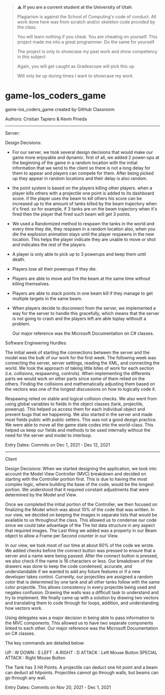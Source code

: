 > :warning: **If you are a current student at the University of Utah**:
> 
> Plagiarism is against the School of Computing's code of conduct.
> All work done here was from scratch and/or skeleton code provided by the class.
>
> You will learn nothing if you cheat. You are cheating on yourself.
> This project made me into a great programmer. Do the same for yourself.
>
> The project is only to showcase my past work and show competency in this subject
>
> Again, you will get caught as Gradescope will pick this up.
>
> Will only be up during times I want to showcase my work. 




# game-los_coders_game
game-los_coders_game created by GitHub Classroom

Authors: Cristian Tapiero & Kevin Pineda
*********************************************************************************************************************************
Server:

Design Decisions:

- For our server, we took several design decisions that would make our game more enjoyable and dynamic.
first of all, we added 2 power-ups at the beginning of the game in a random location with the initial information 
that we send to the client so there is not a long delay for them to appear and players can compete for them. After being picked up
they appear in random locations and their delay is also random.

- the point system is based on the players killing other players. when a player kills others with a projectile one point is added
to its dashboard score. if the player uses the beam to kill others his score can be increased up to the amount of tanks killed by
the beam trajectory when it's fired. so for example, if 3 tanks are on the beam trajectory when it's fired then the player that fired such beam 
will get 3 points.

- We used a Randomized method to respawn the tanks in the world and every time they die, they respawn in a random location 
  also, when you die the explosion animation stays until the player respawns in the new location. This helps the player
  indicate they are unable to move or shot and indicates the rest of the players. 

- A player is only able to pick up to 3 powerups and keep them until death.

- Players lose all their powerups if they die.

- Players are able to move and fire the beam at the same time without killing themselves.

- Players are able to stack points in one beam kill if they manage to get multiple targets in the same beam. 
 
- When players decide to disconnect from the server, we implemented a way for the server to handle this gracefully, which means
  that the server is not going to crash and the players left are able toplay withoutt a problem.



  Our major reference was the Microsoft Documentation on C# classes.

Software Engineering Hurdles:

The initial week of starting the connections between the server and the model was the bulk of our work for the first week. The following week was connecting the server, server settings, reading the XML, and connecting the world. We took the approach of taking little bites of work for each section (i.e. collisions, respawning, controls). When implementing the differents parts we would work on other parts since some of them relied on the others. Finding the collisions and mathematically adjusting them based on the vectors was one of the longest discussions on how to logically code it. 

Respawing relied on stable and logical collision checks. We also went from using global variables to fields in the object classes (tank, projectile, powerup). This helped us access them for each individual object and prevent bugs that we happening. We also started in the server and made most fields public with public setters. This was not a good design practice. We were able to move all the game state codes into the world-class. This helped us keep our fields and methods to be used internally without the need for the server and model to interloop.

Entry Dates: Commits on Dec 1, 2021 - Dec 12, 2021
*********************************************************************************************************************************
Client

Design Decisions: When we started designing the application, we took into account the Model View Controller (MVC) breakdown and decided on starting with the Controller portion first. This
is due to having the most complex logic, where building the base of the code, would be the longest portion. We understood that it required constant adjustments that were determined by
the Model and View.

Once we completed the initial portion of the Controller, we then focused on finalizing the Model which was about 10% of the code that was written. In our view,
we decided on keeping the images in separate lists that would be available to us throughout the class. This allowed us to condense our code since we could take advantage of the
The list data structure in any aspect that required images. The Last thing we added was a property in our Beam object to allow a Frame per Second counter in our View. 

In our view, we took most of our time at about 60% of the code we wrote. We added checks before the connect button was pressed to ensure that a server and a name were being passed. After the connect button is pressed, we also check if
the name is 16 characters or less. Our breakdown of the drawers was done to keep the code condensed, accurate, and understandable if we wanted to add any future features or if a new developer
takes control. Currently, our projectiles are assigned a random color that is determined by one tank and all other tanks follow with the same color projectile. This allows consistency
in every projectile being used and negates confusion. Drawing the walls was a difficult task to understand and try to implement. We finally came up with a solution by drawing two vectors
and translating them to code through for loops, addition, and understanding how vectors work.  

Using delegates was a major decision in being able to pass information to the MVC components. This allowed us to have two separate components linked to each other. Our major reference was the Microsoft Documentation on C# classes. 

The key commands are detailed below:

UP              : W
DOWN            : S
LEFT            : A
RIGHT           : D
ATTACK          : Left Mouse Button
SPECIAL ATTACK  : Right Mouse Button

The Tank has 3 Hit Points. A projectile can deduct one hit point and a beam can deduct all hitpoints. Projectiles cannot go through walls, but beams can go through any wall. 

Entry Dates: Commits on Nov 20, 2021 - Dec 1, 2021
